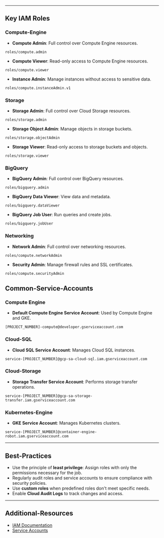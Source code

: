 ****
## Key IAM Roles

### Compute-Engine

- **Compute Admin**: Full control over Compute Engine resources.
```
roles/compute.admin
```

- **Compute Viewer**: Read-only access to Compute Engine resources.

```
roles/compute.viewer
```

- **Instance Admin**: Manage instances without access to sensitive data.

```
roles/compute.instanceAdmin.v1
```

### Storage

- **Storage Admin**: Full control over Cloud Storage resources.

```
roles/storage.admin
```

- **Storage Object Admin**: Manage objects in storage buckets.

```
roles/storage.objectAdmin
```

- **Storage Viewer**: Read-only access to storage buckets and objects.

```
roles/storage.viewer
```

### BigQuery

- **BigQuery Admin**: Full control over BigQuery resources.

```
roles/bigquery.admin
```

- **BigQuery Data Viewer**: View data and metadata.

```
roles/bigquery.dataViewer
```

- **BigQuery Job User**: Run queries and create jobs.

```
roles/bigquery.jobUser
```

### Networking

- **Network Admin**: Full control over networking resources.

```
roles/compute.networkAdmin
```

- **Security Admin**: Manage firewall rules and SSL certificates.

```
roles/compute.securityAdmin
```

## Common-Service-Accounts

### Compute Engine

- **Default Compute Engine Service Account**: Used by Compute Engine and GKE.

```
[PROJECT_NUMBER]-compute@developer.gserviceaccount.com
```

### Cloud-SQL

- **Cloud SQL Service Account**: Manages Cloud SQL instances.

```
service-[PROJECT_NUMBER]@gcp-sa-cloud-sql.iam.gserviceaccount.com
```

### Cloud-Storage

- **Storage Transfer Service Account**: Performs storage transfer operations.

```
service-[PROJECT_NUMBER]@gcp-sa-storage-transfer.iam.gserviceaccount.com
```

### Kubernetes-Engine

- **GKE Service Account**: Manages Kubernetes clusters.

```
service-[PROJECT_NUMBER]@container-engine-robot.iam.gserviceaccount.com
```

---
## Best-Practices

- Use the principle of **least privilege**: Assign roles with only the permissions necessary for the job.
- Regularly audit roles and service accounts to ensure compliance with security policies.
- Use **custom roles** when predefined roles don't meet specific needs.
- Enable **Cloud Audit Logs** to track changes and access.

---
## Additional-Resources

- [IAM Documentation](https://cloud.google.com/iam/docs)
- [Service Accounts](https://cloud.google.com/iam/docs/service-accounts)